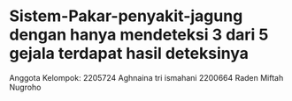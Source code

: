 # Sistem-Pakar-penyakit-jagung dengan hanya mendeteksi 3 dari 5 gejala terdapat hasil deteksinya
Anggota Kelompok:
2205724 Aghnaina tri ismahani
2200664 Raden Miftah Nugroho
